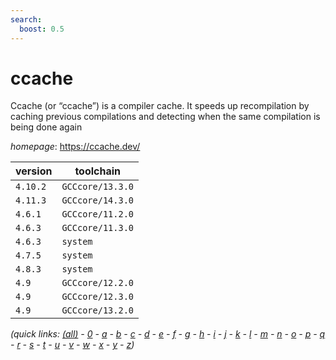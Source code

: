 ```yaml
---
search:
  boost: 0.5
---
```

# ccache

Ccache (or “ccache”) is a compiler cache. It speeds up recompilation by caching previous compilations and detecting when the same compilation is being done again

*homepage*: <https://ccache.dev/>

version | toolchain
--------|----------
``4.10.2`` | ``GCCcore/13.3.0``
``4.11.3`` | ``GCCcore/14.3.0``
``4.6.1`` | ``GCCcore/11.2.0``
``4.6.3`` | ``GCCcore/11.3.0``
``4.6.3`` | ``system``
``4.7.5`` | ``system``
``4.8.3`` | ``system``
``4.9`` | ``GCCcore/12.2.0``
``4.9`` | ``GCCcore/12.3.0``
``4.9`` | ``GCCcore/13.2.0``


*(quick links: [(all)](../index.md) - [0](../0/index.md) - [a](../a/index.md) - [b](../b/index.md) - [c](../c/index.md) - [d](../d/index.md) - [e](../e/index.md) - [f](../f/index.md) - [g](../g/index.md) - [h](../h/index.md) - [i](../i/index.md) - [j](../j/index.md) - [k](../k/index.md) - [l](../l/index.md) - [m](../m/index.md) - [n](../n/index.md) - [o](../o/index.md) - [p](../p/index.md) - [q](../q/index.md) - [r](../r/index.md) - [s](../s/index.md) - [t](../t/index.md) - [u](../u/index.md) - [v](../v/index.md) - [w](../w/index.md) - [x](../x/index.md) - [y](../y/index.md) - [z](../z/index.md))*

